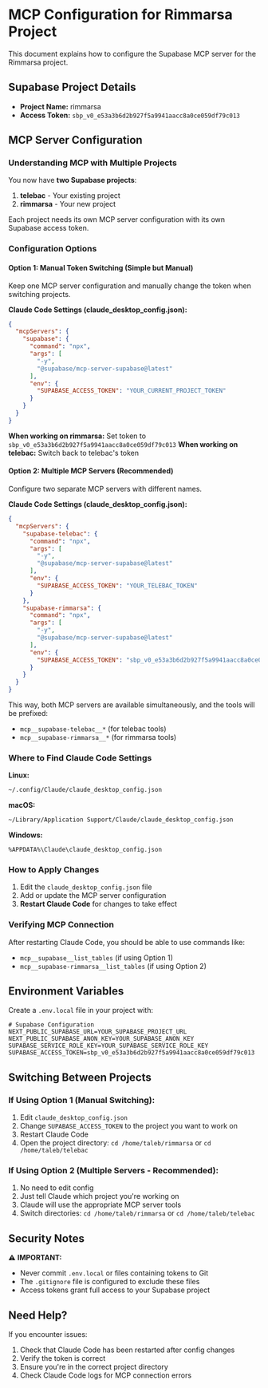 # MCP Configuration for Rimmarsa Project

This document explains how to configure the Supabase MCP server for the Rimmarsa project.

## Supabase Project Details

- **Project Name:** rimmarsa
- **Access Token:** `sbp_v0_e53a3b6d2b927f5a9941aacc8a0ce059df79c013`

## MCP Server Configuration

### Understanding MCP with Multiple Projects

You now have **two Supabase projects**:
1. **telebac** - Your existing project
2. **rimmarsa** - Your new project

Each project needs its own MCP server configuration with its own Supabase access token.

### Configuration Options

#### Option 1: Manual Token Switching (Simple but Manual)

Keep one MCP server configuration and manually change the token when switching projects.

**Claude Code Settings (claude_desktop_config.json):**
```json
{
  "mcpServers": {
    "supabase": {
      "command": "npx",
      "args": [
        "-y",
        "@supabase/mcp-server-supabase@latest"
      ],
      "env": {
        "SUPABASE_ACCESS_TOKEN": "YOUR_CURRENT_PROJECT_TOKEN"
      }
    }
  }
}
```

**When working on rimmarsa:** Set token to `sbp_v0_e53a3b6d2b927f5a9941aacc8a0ce059df79c013`
**When working on telebac:** Switch back to telebac's token

#### Option 2: Multiple MCP Servers (Recommended)

Configure two separate MCP servers with different names.

**Claude Code Settings (claude_desktop_config.json):**
```json
{
  "mcpServers": {
    "supabase-telebac": {
      "command": "npx",
      "args": [
        "-y",
        "@supabase/mcp-server-supabase@latest"
      ],
      "env": {
        "SUPABASE_ACCESS_TOKEN": "YOUR_TELEBAC_TOKEN"
      }
    },
    "supabase-rimmarsa": {
      "command": "npx",
      "args": [
        "-y",
        "@supabase/mcp-server-supabase@latest"
      ],
      "env": {
        "SUPABASE_ACCESS_TOKEN": "sbp_v0_e53a3b6d2b927f5a9941aacc8a0ce059df79c013"
      }
    }
  }
}
```

This way, both MCP servers are available simultaneously, and the tools will be prefixed:
- `mcp__supabase-telebac__*` (for telebac tools)
- `mcp__supabase-rimmarsa__*` (for rimmarsa tools)

### Where to Find Claude Code Settings

**Linux:**
```bash
~/.config/Claude/claude_desktop_config.json
```

**macOS:**
```bash
~/Library/Application Support/Claude/claude_desktop_config.json
```

**Windows:**
```
%APPDATA%\Claude\claude_desktop_config.json
```

### How to Apply Changes

1. Edit the `claude_desktop_config.json` file
2. Add or update the MCP server configuration
3. **Restart Claude Code** for changes to take effect

### Verifying MCP Connection

After restarting Claude Code, you should be able to use commands like:
- `mcp__supabase__list_tables` (if using Option 1)
- `mcp__supabase-rimmarsa__list_tables` (if using Option 2)

## Environment Variables

Create a `.env.local` file in your project with:

```env
# Supabase Configuration
NEXT_PUBLIC_SUPABASE_URL=YOUR_SUPABASE_PROJECT_URL
NEXT_PUBLIC_SUPABASE_ANON_KEY=YOUR_SUPABASE_ANON_KEY
SUPABASE_SERVICE_ROLE_KEY=YOUR_SUPABASE_SERVICE_ROLE_KEY
SUPABASE_ACCESS_TOKEN=sbp_v0_e53a3b6d2b927f5a9941aacc8a0ce059df79c013
```

## Switching Between Projects

### If Using Option 1 (Manual Switching):
1. Edit `claude_desktop_config.json`
2. Change `SUPABASE_ACCESS_TOKEN` to the project you want to work on
3. Restart Claude Code
4. Open the project directory: `cd /home/taleb/rimmarsa` or `cd /home/taleb/telebac`

### If Using Option 2 (Multiple Servers - Recommended):
1. No need to edit config
2. Just tell Claude which project you're working on
3. Claude will use the appropriate MCP server tools
4. Switch directories: `cd /home/taleb/rimmarsa` or `cd /home/taleb/telebac`

## Security Notes

⚠️ **IMPORTANT:**
- Never commit `.env.local` or files containing tokens to Git
- The `.gitignore` file is configured to exclude these files
- Access tokens grant full access to your Supabase project

## Need Help?

If you encounter issues:
1. Check that Claude Code has been restarted after config changes
2. Verify the token is correct
3. Ensure you're in the correct project directory
4. Check Claude Code logs for MCP connection errors
